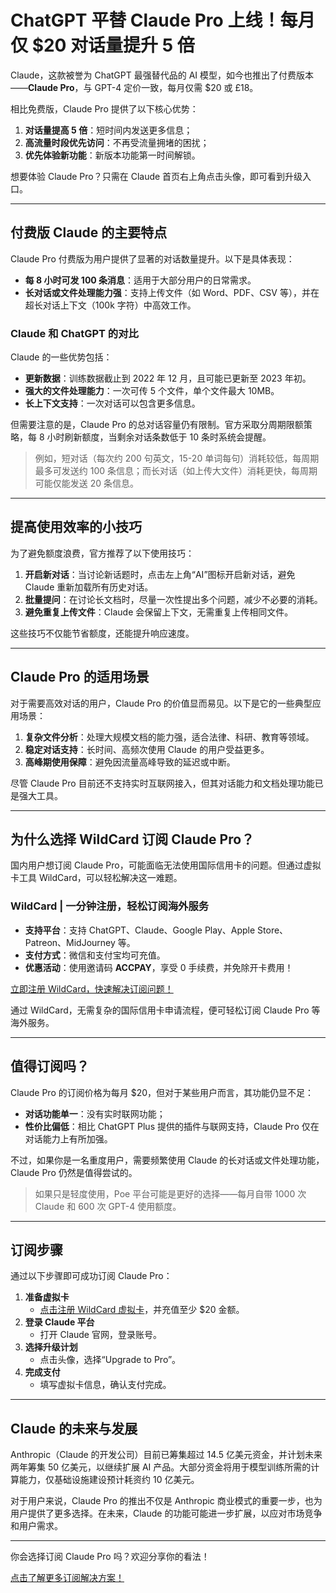 # ChatGPT 平替 Claude Pro 上线！每月仅 $20 对话量提升 5 倍

Claude，这款被誉为 ChatGPT 最强替代品的 AI 模型，如今也推出了付费版本——**Claude Pro**，与 GPT-4 定价一致，每月仅需 $20 或 £18。

相比免费版，Claude Pro 提供了以下核心优势：

1. **对话量提高 5 倍**：短时间内发送更多信息；
2. **高流量时段优先访问**：不再受流量拥堵的困扰；
3. **优先体验新功能**：新版本功能第一时间解锁。

想要体验 Claude Pro？只需在 Claude 首页右上角点击头像，即可看到升级入口。

---

## 付费版 Claude 的主要特点

Claude Pro 付费版为用户提供了显著的对话数量提升。以下是具体表现：

- **每 8 小时可发 100 条消息**：适用于大部分用户的日常需求。
- **长对话或文件处理能力强**：支持上传文件（如 Word、PDF、CSV 等），并在超长对话上下文（100k 字符）中高效工作。

### Claude 和 ChatGPT 的对比

Claude 的一些优势包括：

- **更新数据**：训练数据截止到 2022 年 12 月，且可能已更新至 2023 年初。
- **强大的文件处理能力**：一次可传 5 个文件，单个文件最大 10MB。
- **长上下文支持**：一次对话可以包含更多信息。

但需要注意的是，Claude Pro 的总对话容量仍有限制。官方采取分周期限额策略，每 8 小时刷新额度，当剩余对话条数低于 10 条时系统会提醒。

> 例如，短对话（每次约 200 句英文，15-20 单词每句）消耗较低，每周期最多可发送约 100 条信息；而长对话（如上传大文件）消耗更快，每周期可能仅能发送 20 条信息。

---

## 提高使用效率的小技巧

为了避免额度浪费，官方推荐了以下使用技巧：

1. **开启新对话**：当讨论新话题时，点击左上角“AI”图标开启新对话，避免 Claude 重新加载所有历史对话。
2. **批量提问**：在讨论长文档时，尽量一次性提出多个问题，减少不必要的消耗。
3. **避免重复上传文件**：Claude 会保留上下文，无需重复上传相同文件。

这些技巧不仅能节省额度，还能提升响应速度。

---

## Claude Pro 的适用场景

对于需要高效对话的用户，Claude Pro 的价值显而易见。以下是它的一些典型应用场景：

1. **复杂文件分析**：处理大规模文档的能力强，适合法律、科研、教育等领域。
2. **稳定对话支持**：长时间、高频次使用 Claude 的用户受益更多。
3. **高峰期使用保障**：避免因流量高峰导致的延迟或中断。

尽管 Claude Pro 目前还不支持实时互联网接入，但其对话能力和文档处理功能已是强大工具。

---

## 为什么选择 WildCard 订阅 Claude Pro？

国内用户想订阅 Claude Pro，可能面临无法使用国际信用卡的问题。但通过虚拟卡工具 WildCard，可以轻松解决这一难题。

### **WildCard | 一分钟注册，轻松订阅海外服务**

- **支持平台**：支持 ChatGPT、Claude、Google Play、Apple Store、Patreon、MidJourney 等。
- **支付方式**：微信和支付宝均可充值。
- **优惠活动**：使用邀请码 **ACCPAY**，享受 0 手续费，并免除开卡费用！

[立即注册 WildCard，快速解决订阅问题！](https://bit.ly/bewildcard)

通过 WildCard，无需复杂的国际信用卡申请流程，便可轻松订阅 Claude Pro 等海外服务。

---

## 值得订阅吗？

Claude Pro 的订阅价格为每月 $20，但对于某些用户而言，其功能仍显不足：

- **对话功能单一**：没有实时联网功能；
- **性价比偏低**：相比 ChatGPT Plus 提供的插件与联网支持，Claude Pro 仅在对话能力上有所加强。

不过，如果你是一名重度用户，需要频繁使用 Claude 的长对话或文件处理功能，Claude Pro 仍然是值得尝试的。

> 如果只是轻度使用，Poe 平台可能是更好的选择——每月自带 1000 次 Claude 和 600 次 GPT-4 使用额度。

---

## 订阅步骤

通过以下步骤即可成功订阅 Claude Pro：

1. **准备虚拟卡**  
   - [点击注册 WildCard 虚拟卡](https://bit.ly/bewildcard)，并充值至少 $20 金额。
2. **登录 Claude 平台**  
   - 打开 Claude 官网，登录账号。
3. **选择升级计划**  
   - 点击头像，选择“Upgrade to Pro”。
4. **完成支付**  
   - 填写虚拟卡信息，确认支付完成。

---

## Claude 的未来与发展

Anthropic（Claude 的开发公司）目前已筹集超过 14.5 亿美元资金，并计划未来两年筹集 50 亿美元，以继续扩展 AI 产品。大部分资金将用于模型训练所需的计算能力，仅基础设施建设预计耗资约 10 亿美元。

对于用户来说，Claude Pro 的推出不仅是 Anthropic 商业模式的重要一步，也为用户提供了更多选择。在未来，Claude 的功能可能进一步扩展，以应对市场竞争和用户需求。

---

你会选择订阅 Claude Pro 吗？欢迎分享你的看法！

[点击了解更多订阅解决方案！](https://bit.ly/bewildcard)
